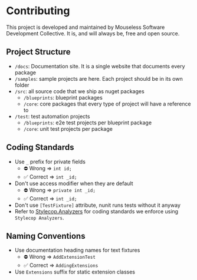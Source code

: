 # Contributing

This project is developed and maintained by Mouseless Software Development
Collective. It is, and will always be, free and open source.

## Project Structure

- `/docs`: Documentation site. It is a single website that documents every
  package
- `/samples`: sample projects are here. Each project should be in its own
  folder
- `/src`: all source code that we ship as nuget packages
  - `/blueprints`: blueprint packages
  - `/core`: core packages that every type of project will have a reference to
- `/test`: test automation projects
  - `/blueprints`: e2e test projects per blueprint package
  - `/core`: unit test projects per package

## Coding Standards

- Use `_` prefix for private fields
  - ⛔ Wrong => `int id;`
  - ✅ Correct => `int _id;`
- Don't use access modifier when they are default
  - ⛔ Wrong => `private int _id;`
  - ✅ Correct => `int _id;`
- Don't use `[TestFixture]` attribute, nunit runs tests without it anyway
- Refer to [Stylecop.Analyzers](https://github.com/mouseless/learn-dotnet/tree/main/analyzers/README.md)
  for coding standards we enforce using `Stylecop Analyzers`.

## Naming Conventions

- Use documentation heading names for text fixtures
  - ⛔ Wrong => `AddExtensionTest`
  - ✅ Correct => `AddingExtensions`
- Use `Extensions` suffix for static extension classes
